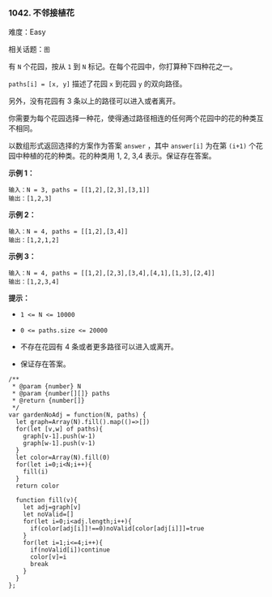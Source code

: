 ### 1042. 不邻接植花

难度：Easy

相关话题：`图`

有 `N` 个花园，按从 `1` 到 `N` 标记。在每个花园中，你打算种下四种花之一。



 `paths[i] = [x, y]` 描述了花园 `x`  到花园 `y` 的双向路径。



另外，没有花园有 3 条以上的路径可以进入或者离开。



你需要为每个花园选择一种花，使得通过路径相连的任何两个花园中的花的种类互不相同。



以数组形式返回选择的方案作为答案 `answer` ，其中 `answer[i]` 为在第 `(i+1)` 个花园中种植的花的种类。花的种类用 1, 2, 3,4 表示。保证存在答案。







**示例 1：** 



```
输入：N = 3, paths = [[1,2],[2,3],[3,1]]
输出：[1,2,3]
```


**示例 2：** 



```
输入：N = 4, paths = [[1,2],[3,4]]
输出：[1,2,1,2]
```


**示例 3：** 



```
输入：N = 4, paths = [[1,2],[2,3],[3,4],[4,1],[1,3],[2,4]]
输出：[1,2,3,4]
```






**提示：** 




* `1 <= N <= 10000`

* `0 <= paths.size <= 20000`

* 不存在花园有 4 条或者更多路径可以进入或离开。

* 保证存在答案。




```
/**
 * @param {number} N
 * @param {number[][]} paths
 * @return {number[]}
 */
var gardenNoAdj = function(N, paths) {
  let graph=Array(N).fill().map(()=>[])
  for(let [v,w] of paths){
    graph[v-1].push(w-1)
    graph[w-1].push(v-1)
  }
  let color=Array(N).fill(0)
  for(let i=0;i<N;i++){
    fill(i)
  }
  return color
  
  function fill(v){
    let adj=graph[v]
    let noValid=[]
    for(let i=0;i<adj.length;i++){
      if(color[adj[i]]!==0)noValid[color[adj[i]]]=true
    }
    for(let i=1;i<=4;i++){
      if(noValid[i])continue
      color[v]=i
      break
    }
  }
};
```

